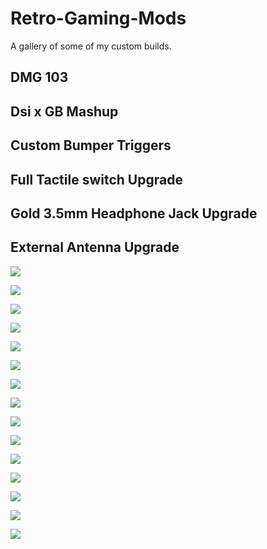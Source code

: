 # Retro-Gaming-Mods
A gallery of some of my custom builds. 

## DMG 103
## Dsi x GB Mashup 
## Custom Bumper Triggers
## Full Tactile switch Upgrade
## Gold 3.5mm Headphone Jack Upgrade
## External Antenna Upgrade
![](https://github.com/wint3rmuted/Custom-Builds/blob/main/DMG-103/Resized_Resized_20211030_224811(1).jpeg)

![](https://github.com/wint3rmuted/Custom-Builds/blob/main/DMG-103/Resized_Resized_20211030_224736(2).jpeg)

![](https://github.com/wint3rmuted/Custom-Builds/blob/main/DMG-103/Resized_Resized_20211030_143811(2).jpeg)

![](https://github.com/wint3rmuted/Custom-Builds/blob/main/DMG-103/Resized_Resized_20211030_201457(2).jpeg)

![](https://github.com/wint3rmuted/Custom-Builds/blob/main/GBP/GBP.jpeg)

![](https://github.com/wint3rmuted/Custom-Builds/blob/main/GBP/GBP1.jpeg)

![](https://github.com/wint3rmuted/Custom-Builds/blob/main/GBP/GBP7.jpeg)

![](https://github.com/wint3rmuted/Custom-Builds/blob/main/LED-catridge/led-cartridge.jpeg)

![](https://github.com/wint3rmuted/Custom-Builds/blob/main/LED-catridge/led-catridge2.jpeg)

![](https://github.com/wint3rmuted/Custom-Builds/blob/main/GBC/GCB-led4.jpeg)

![](https://github.com/wint3rmuted/Custom-Builds/blob/main/GBC/GBC-led2.jpeg)

![](https://github.com/wint3rmuted/Custom-Builds/blob/main/GBC/GBC-led-magnetic-charger.jpeg)

![](https://github.com/wint3rmuted/Custom-Builds/blob/main/GBP/GBP8.jpeg)

![](https://github.com/wint3rmuted/Custom-Builds/blob/main/DMG-103/teal-backlight.jpeg)

![](https://github.com/wint3rmuted/Custom-Builds/blob/main/2DS/Resized_Resized_20210705_134652.jpeg)











